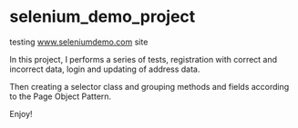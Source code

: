 # selenium_demo_project
testing www.seleniumdemo.com site

In this project, I performs a series of tests, registration with correct and incorrect data, login and updating of address data.

Then creating a selector class and grouping methods and fields according to the Page Object Pattern.

Enjoy!
